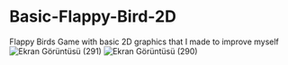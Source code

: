 # Basic-Flappy-Bird-2D


Flappy Birds Game with basic 2D graphics that I made to improve myself
![Ekran Görüntüsü (291)](https://user-images.githubusercontent.com/112322025/208298708-89e164e6-ddbf-46d7-9818-a0847859305e.png)
![Ekran Görüntüsü (290)](https://user-images.githubusercontent.com/112322025/208298716-1d708229-a734-441e-a6f1-1e5a5a66d03a.png)
